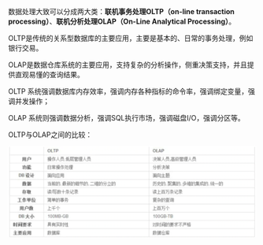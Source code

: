 数据处理大致可以分成两大类：**联机事务处理OLTP（on-line transaction processing）**、**联机分析处理OLAP（On-Line Analytical Processing）**。



OLTP是传统的关系型数据库的主要应用，主要是基本的、日常的事务处理，例如银行交易。

OLAP是数据仓库系统的主要应用，支持复杂的分析操作，侧重决策支持，并且提供直观易懂的查询结果。



OLTP 系统强调数据库内存效率，强调内存各种指标的命令率，强调绑定变量，强调并发操作；

OLAP 系统则强调数据分析，强调SQL执行市场，强调磁盘I/O，强调分区等。



OLTP与OLAP之间的比较：

<img src="all_images/image-20230214151048660.png" style="zoom:50%" />

